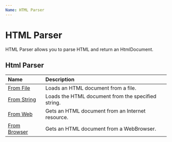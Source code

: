 ```yaml
---
Name: HTML Parser
---
```


# HTML Parser

HTML Parser allows you to parse HTML and return an HtmlDocument.

## Html Parser

| Name | Description |
| :--- | :---------- |
| [From File](from-file) | Loads an HTML document from a file. |
| [From String](from-string) | Loads the HTML document from the specified string. |
| [From Web](from-web) | Gets an HTML document from an Internet resource. |
| [From Browser](from-browser) | Gets an HTML document from a WebBrowser. |
